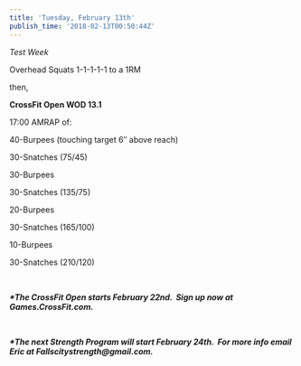 ```yaml
---
title: 'Tuesday, February 13th'
publish_time: '2018-02-13T00:50:44Z'
---
```


*Test Week*

Overhead Squats 1-1-1-1-1 to a 1RM

then,

**CrossFit Open WOD 13.1**

17:00 AMRAP of:

40-Burpees (touching target 6″ above reach)

30-Snatches (75/45)

30-Burpees

30-Snatches (135/75)

20-Burpees

30-Snatches (165/100)

10-Burpees

30-Snatches (210/120)

 

***\*The CrossFit Open starts February 22nd.  Sign up now at
Games.CrossFit.com.***

 

***\*The next Strength Program will start February 24th.  For more info
email Eric at Fallscitystrength\@gmail.com.***
